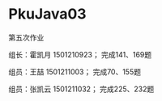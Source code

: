 # PkuJava03
第五次作业
<html>
<p>组长：霍凯月   1501210923； 完成141、169题 </p>
<p>组员：王喆     1501211003； 完成70、155题</p>
<p>组员：张凯云   1501211032； 完成225、232题 </p>
</html>
